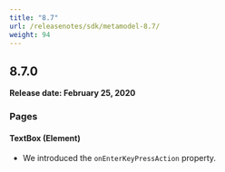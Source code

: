 ```yaml
---
title: "8.7"
url: /releasenotes/sdk/metamodel-8.7/
weight: 94
---
```


## 8.7.0

**Release date: February 25, 2020**

### Pages

#### TextBox (Element)

* We introduced the `onEnterKeyPressAction` property.
